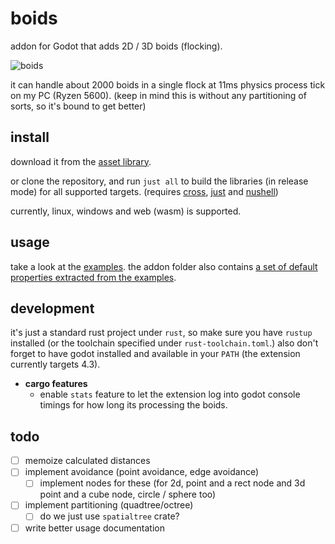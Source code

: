 # boids

addon for Godot that adds 2D / 3D boids (flocking).

![boids](./resources/boids.gif)

it can handle about 2000 boids in a single flock at 11ms physics process tick on my PC (Ryzen 5600).
(keep in mind this is without any partitioning of sorts, so it's bound to get better)

## install

download it from the [asset library](https://godotengine.org/asset-library/asset/3284).

or clone the repository, and run `just all` to build the libraries (in release mode) for all supported targets.
(requires [cross](https://github.com/cross-rs/cross), [just](https://github.com/casey/just) and [nushell](https://github.com/nushell/nushell))

currently, linux, windows and web (wasm) is supported.

## usage

take a look at the [examples](./examples/boids/).
the addon folder also contains [a set of default properties extracted from the examples](./addons/boids/defaults/).

## development

it's just a standard rust project under `rust`, so make sure you have `rustup` installed (or the toolchain specified under `rust-toolchain.toml`.)
also don't forget to have godot installed and available in your `PATH` (the extension currently targets 4.3).

- **cargo features**
	- enable `stats` feature to let the extension log into godot console timings for how long its processing the boids.

## todo

- [ ] memoize calculated distances
- [ ] implement avoidance (point avoidance, edge avoidance)
	- [ ] implement nodes for these (for 2d, point and a rect node and 3d point and a cube node, circle / sphere too)
- [ ] implement partitioning (quadtree/octree)
	- [ ] do we just use `spatialtree` crate?
- [ ] write better usage documentation
